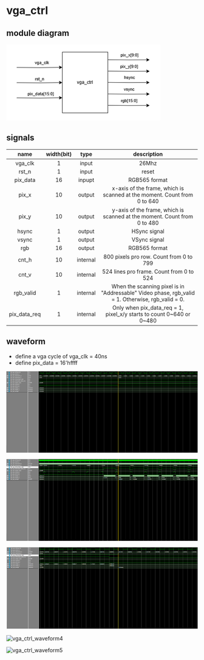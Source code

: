# vga_ctrl

## module diagram

![vga_ctrl_module](https://github.com/KaihaoYuHW/Verilog_VGA/blob/main/doc/vga_ctrl_module.png)

## signals

|     name     | width(bit) |   type   |                         description                          |
| :----------: | :--------: | :------: | :----------------------------------------------------------: |
|   vga_clk    |     1      |  input   |                            26Mhz                             |
|    rst_n     |     1      |  input   |                            reset                             |
|   pix_data   |     16     |  inpupt  |                        RGB565 format                         |
|    pix_x     |     10     |  output  | x-axis of the frame, which is scanned at the moment. Count from 0 to 640 |
|    pix_y     |     10     |  output  | y-axis of the frame, which is scanned at the moment. Count from 0 to 480 |
|    hsync     |     1      |  output  |                         HSync signal                         |
|    vsync     |     1      |  output  |                         VSync signal                         |
|     rgb      |     16     |  output  |                        RGB565 format                         |
|    cnt_h     |     10     | internal |           800 pixels pro row. Count from 0 to  799           |
|    cnt_v     |     10     | internal |           524 lines pro frame. Count from 0 to 524           |
|  rgb_valid   |     1      | internal | When the scanning pixel is in "Addressable" Video phase, rgb_valid = 1. Otherwise, rgb_valid = 0. |
| pix_data_req |     1      | internal | Only when pix_data_req = 1, pixel_x/y starts to count 0~640 or 0~480 |

## waveform

- define a vga cycle of vga_clk = 40ns
- define pix_data = 16'hffff

![vga_ctrl_waveform1](https://github.com/KaihaoYuHW/Verilog_VGA/blob/main/doc/vga_ctrl_waveform1.png)

![vga_ctrl_waveform2](https://github.com/KaihaoYuHW/Verilog_VGA/blob/main/doc/vga_ctrl_waveform2.png)

![vga_ctrl_waveform3](https://github.com/KaihaoYuHW/Verilog_VGA/blob/main/doc/vga_ctrl_waveform3.png)

![vga_ctrl_waveform4](E:\IC_design\Verilog\FPGA_S6\vga_colorbar\doc\vga_ctrl_waveform4.png)

![vga_ctrl_waveform5](E:\IC_design\Verilog\FPGA_S6\vga_colorbar\doc\vga_ctrl_waveform5.png)

